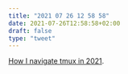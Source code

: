 ```yaml
---
title: "2021 07 26 12 58 58"
date: 2021-07-26T12:58:58+02:00
draft: false
type: "tweet"
---
```

[How I navigate tmux in 2021](https://waylonwalker.com/tmux-nav-2021/).
